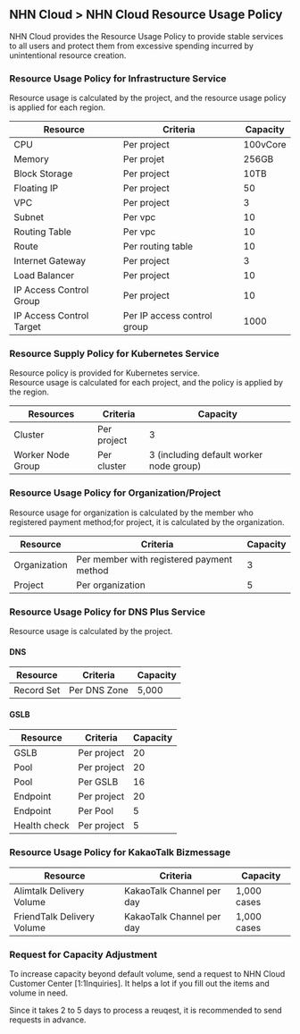 ## NHN Cloud > NHN Cloud Resource Usage Policy 
NHN Cloud provides the Resource Usage Policy to provide stable services to all users and protect them from excessive spending incurred by unintentional resource creation. 

### Resource Usage Policy for Infrastructure Service  
Resource usage is calculated by the project, and the resource usage policy is applied for each region. 

|Resource | Criteria | Capacity |
|----|----|----|
|CPU    | Per project |100vCore|
|Memory     | Per projet |256GB|
|Block Storage| Per project |10TB|
|Floating IP | Per project |50|
|VPC | Per project |3|
|Subnet | Per vpc |10|
|Routing Table | Per vpc |10|
|Route | Per routing table |10|
|Internet Gateway | Per project    |3|
|Load Balancer | Per project |10|
|IP Access Control Group    | Per project |10|
|IP Access Control Target | Per IP access control group    |1000|

### Resource Supply Policy for Kubernetes Service  
Resource policy is provided for Kubernetes service.  
Resource usage is calculated for each project, and the policy is applied by the region. 

|Resources | Criteria | Capacity | 
|----|----|----|
|Cluster	| Per project |3|
|Worker Node Group	 | Per cluster |3 (including default worker node group)|


### Resource Usage Policy for Organization/Project 
Resource usage for organization is calculated by the member who registered payment method;for project, it is calculated by the organization.  

|Resource | Criteria | Capacity | 
|----|----|----|
|Organization    | Per member with registered payment method |3|
|Project     | Per organization |5|

### Resource Usage Policy for DNS Plus Service 
Resource usage is calculated by the project.

#### DNS
|Resource | Criteria | Capacity |
|----|----|----|
|Record Set    | Per DNS Zone |5,000|

#### GSLB
|Resource | Criteria | Capacity |
|----|----|----|
|GSLB    | Per project | 20|
|Pool    | Per project | 20 |
|Pool   | Per GSLB    | 16 |
|Endpoint | Per project | 20 |
|Endpoint| Per Pool | 5 |
|Health check    | Per project | 5 |

### Resource Usage Policy for KakaoTalk Bizmessage

| Resource | Criteria | Capacity |
| -------- | -------- | -------- |
| Alimtalk Delivery Volume | KakaoTalk Channel per day | 1,000 cases |
| FriendTalk Delivery Volume | KakaoTalk Channel per day | 1,000 cases |


### Request for Capacity Adjustment
To increase capacity beyond default volume, send a request to NHN Cloud Customer Center [1:1Inquiries]. 
It helps a lot if you fill out the items and volume in need. 

Since it takes 2 to 5 days to process a reuqest, it is recommended to send requests in advance. 
